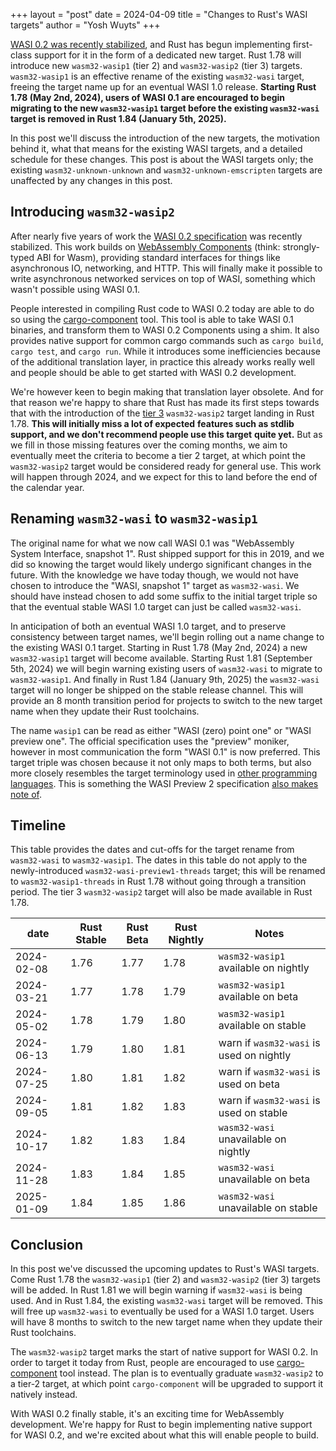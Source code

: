 +++
layout = "post"
date = 2024-04-09
title = "Changes to Rust's WASI targets"
author = "Yosh Wuyts"
+++

[WASI 0.2 was recently
stabilized](https://bytecodealliance.org/articles/WASI-0.2), and Rust has begun
implementing first-class support for it in the form of a dedicated new target.
Rust 1.78 will introduce new `wasm32-wasip1` (tier 2) and `wasm32-wasip2` (tier
3) targets. `wasm32-wasip1` is an effective rename of the existing `wasm32-wasi`
target, freeing the target name up for an eventual WASI 1.0 release. **Starting
Rust 1.78 (May 2nd, 2024), users of WASI 0.1 are encouraged to begin migrating
to the new `wasm32-wasip1` target before the existing `wasm32-wasi` target is
removed in Rust 1.84 (January 5th, 2025).**

In this post we'll discuss the introduction of the new targets, the motivation
behind it, what that means for the existing WASI targets, and a detailed
schedule for these changes. This post is about the WASI targets only; the
existing `wasm32-unknown-unknown` and `wasm32-unknown-emscripten` targets are
unaffected by any changes in this post.

## Introducing `wasm32-wasip2`

After nearly five years of work the [WASI 0.2 specification](https://wasi.dev)
was recently stabilized. This work builds on [WebAssembly
Components](https://component-model.bytecodealliance.org) (think: strongly-typed
ABI for Wasm), providing standard interfaces for things like asynchronous IO,
networking, and HTTP. This will finally make it possible to write asynchronous
networked services on top of WASI, something which wasn't possible using WASI
0.1.

People interested in compiling Rust code to WASI 0.2 today are able to do so
using the [cargo-component](https://github.com/bytecodealliance/cargo-component)
tool. This tool is able to take WASI 0.1 binaries, and transform them to WASI 0.2
Components using a shim. It also provides native support for common cargo
commands such as `cargo build`, `cargo test`, and `cargo run`. While it
introduces some inefficiencies because of the additional translation layer, in
practice this already works really well and people should be able to get
started with WASI 0.2 development.

We're however keen to begin making that translation layer obsolete. And for
that reason we're happy to share that Rust has made its first steps towards
that with the introduction of the [tier
3](https://doc.rust-lang.org/rustc/platform-support.html#tier-3) `wasm32-wasip2`
target landing in Rust 1.78. **This will initially miss a lot of expected**
**features such as stdlib support, and we don't recommend people use this target**
**quite yet.** But as we fill in those missing features over the coming months, we
aim to eventually meet the criteria to become a tier 2 target, at which
point the `wasm32-wasip2` target would be considered ready for general use. This
work will happen through 2024, and we expect for this to land before the end of
the calendar year.

## Renaming `wasm32-wasi` to `wasm32-wasip1`

The original name for what we now call WASI 0.1 was "WebAssembly System
Interface, snapshot 1". Rust shipped support for this in 2019, and we did so
knowing the target would likely undergo significant changes in the future. With
the knowledge we have today though, we would not have chosen to introduce the
"WASI, snapshot 1" target as `wasm32-wasi`. We should have instead chosen to add
some suffix to the initial target triple so that the eventual stable WASI 1.0
target can just be called `wasm32-wasi`.

In anticipation of both an eventual WASI 1.0 target, and to preserve consistency
between target names, we'll begin rolling out a name change to the existing WASI
0.1 target. Starting in Rust 1.78 (May 2nd, 2024) a new `wasm32-wasip1` target
will become available. Starting Rust 1.81 (September 5th, 2024) we will begin
warning existing users of `wasm32-wasi` to migrate to `wasm32-wasip1`. And
finally in Rust 1.84 (January 9th, 2025) the `wasm32-wasi` target will no longer
be shipped on the stable release channel. This will provide an 8 month
transition period for projects to switch to the new target name when they update
their Rust toolchains.

The name `wasip1` can be read as either "WASI (zero) point one" or "WASI preview
one". The official specification uses the "preview" moniker, however in most
communication the form "WASI 0.1" is now preferred. This target triple was
chosen because it not only maps to both terms, but also more closely resembles
the target terminology used in [other programming
languages](https://go.dev/blog/wasi). This is something the WASI Preview 2
specification [also makes note
of](https://github.com/WebAssembly/WASI/tree/f45e72e5294e990c23d548eea32fd35c80525fd6/preview2#introduction).

## Timeline

This table provides the dates and cut-offs for the target rename from
`wasm32-wasi` to `wasm32-wasip1`. The dates in this table do not apply to the
newly-introduced `wasm32-wasi-preview1-threads` target; this will be renamed to
`wasm32-wasip1-threads` in Rust 1.78 without going through a transition period.
The tier 3 `wasm32-wasip2` target will also be made available in Rust 1.78.

| date       | Rust Stable | Rust Beta | Rust Nightly | Notes                                    |
| ---------- | ----------- | --------- | ------------ | ---------------------------------------- |
| 2024-02-08 | 1.76        | 1.77      | 1.78         | `wasm32-wasip1` available on nightly     |
| 2024-03-21 | 1.77        | 1.78      | 1.79         | `wasm32-wasip1` available on beta        |
| 2024-05-02 | 1.78        | 1.79      | 1.80         | `wasm32-wasip1` available on stable      |
| 2024-06-13 | 1.79        | 1.80      | 1.81         | warn if `wasm32-wasi` is used on nightly |
| 2024-07-25 | 1.80        | 1.81      | 1.82         | warn if `wasm32-wasi` is used on beta    |
| 2024-09-05 | 1.81        | 1.82      | 1.83         | warn if `wasm32-wasi` is used on stable  |
| 2024-10-17 | 1.82        | 1.83      | 1.84         | `wasm32-wasi` unavailable on nightly     |
| 2024-11-28 | 1.83        | 1.84      | 1.85         | `wasm32-wasi` unavailable on beta        |
| 2025-01-09 | 1.84        | 1.85      | 1.86         | `wasm32-wasi` unavailable on stable      |

## Conclusion

In this post we've discussed the upcoming updates to Rust's WASI targets. Come
Rust 1.78 the `wasm32-wasip1` (tier 2) and `wasm32-wasip2` (tier 3) targets will
be added. In Rust 1.81 we will begin warning if `wasm32-wasi` is being used. And
in Rust 1.84, the existing `wasm32-wasi` target will be removed. This will free
up `wasm32-wasi` to eventually be used for a WASI 1.0 target. Users will have 8
months to switch to the new target name when they update their Rust toolchains.

The `wasm32-wasip2` target marks the start of native support for WASI 0.2. In
order to target it today from Rust, people are encouraged to use
[cargo-component](https://github.com/bytecodealliance/cargo-component) tool
instead. The plan is to eventually graduate `wasm32-wasip2` to a tier-2 target,
at which point `cargo-component` will be upgraded to support it natively instead.

With WASI 0.2 finally stable, it's an exciting time for WebAssembly development.
We're happy for Rust to begin implementing native support for WASI 0.2, and
we're excited about what this will enable people to build.
